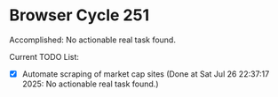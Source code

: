 # Browser Cycle 251

Accomplished: No actionable real task found.

Current TODO List:

- [x] Automate scraping of market cap sites  (Done at Sat Jul 26 22:37:17 2025: No actionable real task found.)